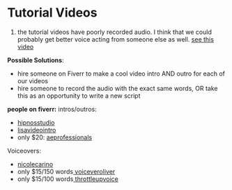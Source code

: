 # Tutorial Videos
1. the tutorial videos have poorly recorded audio. I think that we could probably get better
voice acting from someone else as well.
[ see this video ](https://drive.google.com/file/d/1exwT-4haDSjVxOWJRp-_Cb7cJpRp34TB/view)

**Possible Solutions**:
* hire someone on Fiverr to make a cool video intro AND outro for each of our videos
* hire someone to record the audio with the exact same words, OR take this as an 
opportunity to write a new script

**people on fiverr:**
intros/outros:
* [ hipnosstudio ](https://www.fiverr.com/hipnosstudio/create-a-personalized-intro-for-your-brand?context_referrer=subcategory_listing&source=side-menu&ref_ctx_id=25fbffb89c16b7f47394e63adc645c02&pckg_id=1&pos=23&context_type=auto&funnel=84233c73cd21b7191edecb432f543668)
* [ lisavideointro ](https://www.fiverr.com/lisavideointro/create-custom-video-intro-c829bb60-7a3a-428a-8df0-ae53636a4831?context_referrer=subcategory_listing&source=side-menu&ref_ctx_id=25fbffb89c16b7f47394e63adc645c02&pckg_id=1&pos=25&context_type=auto&funnel=84233c73cd21b7191edecb432f543668&seller_online=true)
* only $20: [ aeprofessionals ](https://www.fiverr.com/aeprofessionals/youtube-intro-and-outro?context_referrer=subcategory_listing&source=side-menu&ref_ctx_id=25fbffb89c16b7f47394e63adc645c02&pckg_id=1&pos=41&context_type=auto&funnel=84233c73cd21b7191edecb432f543668)

Voiceovers:
* [ nicolecarino ](https://www.fiverr.com/nicolecarino/top-quality-american-young-adult-female-voiceover?context_referrer=search_gigs&source=top-bar&ref_ctx_id=04701fb15ab6bb97a48ba0ad1142b7fd&pckg_id=1&pos=2&context_type=auto&funnel=f6a9ddeba59c864e1bafef5c110f46b3)
* only $15/150 words[ voiceveroliver ](https://www.fiverr.com/voiceoveroliver/record-a-professional-modern-australian-male-voice-over?context_referrer=search_gigs&source=drop_down_filters&ref_ctx_id=c03e69273ec2d9c8c20f76a63692a8d5&pckg_id=1&pos=1&ad_key=8d834b1c-f983-4874-908b-e3a4f64fa503&filtered_price=0%2C20&context_type=auto&funnel=d8573f1e3e673eef2d7f8fe33c898664&ref=gig_price_range%3A0%2C20&attachment_id=143334082_61177e2bff40f4000e7a4bcd)
* only $15/100 words[ throttleupvoice ](https://www.fiverr.com/throttleupvoice/record-a-professional-voiceover-up-to-60-seconds?context_referrer=search_gigs&source=drop_down_filters&ref_ctx_id=c03e69273ec2d9c8c20f76a63692a8d5&pckg_id=1&pos=10&filtered_price=0%2C20&context_type=auto&funnel=d8573f1e3e673eef2d7f8fe33c898664&ref=gig_price_range%3A0%2C20&seller_online=true)
